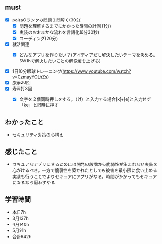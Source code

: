 

## must
- [x] paizaCランクの問題１問解く(30分)
  - [x] 問題を理解するまでにかかった時間の計測 (1分)
  - [x] 実装のおおまかな流れを言語化(6分30秒)
  - [x] コーディング(20分) 
- [x] 就活関連  
  - [x] どんなアプリを作りたい？(アイディアだし解決したいテーマを決める。5W1hで解決したいことの解像度を上げる)
   

  
- [x] 1日10分眼球トレーニング(https://www.youtube.com/watch?v=OzmayYOLhZs)
- [x] 腹筋20回
- [x] 寿司打3回
  - [x] 文字を２個同時押しをする。（け）と入力する場合[k]+[e]と入力せず「ke」と同時に押す



## わかったこと
- セキュリティ対策の心構え


## 感じたこと
- セキュアなアプリにするためには開発の段階から脆弱性が生まれない実装を心がけるべき。一方で脆弱性を築かれたとしても被害を最小限に食い止める実装も行うことでよりセキュアにアプリがなる。時間がかかってもセキュアになるなら厭わずやる


## 学習時間
  - 本日7h
  - 3月137h
  - 4月146h
  - 5月91h
  - 合計642h
    
